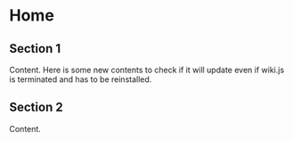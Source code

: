 <!-- TITLE: Home -->
<!-- SUBTITLE: A quick summary of Home -->

# Home
## Section 1

Content.
Here is some new contents to check if it will update even if wiki.js is terminated and has to be reinstalled.

## Section 2

Content.
